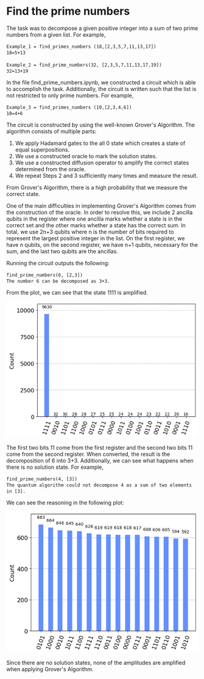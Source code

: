# Find the prime numbers

The task was to decompose a given positive integer into a sum of two prime numbers from a given list. For example,

```
Example_1 = find_primes_numbers (18,[2,3,5,7,11,13,17])
18=5+13

Example_2 = find_prime_numbers(32, [2,3,5,7,11,13,17,19])
32=13+19
```
In the file find_prime_numbers.ipynb, we constructed a circuit which is able to accomplish the task. Additionally, the circuit is written 
such that the list is not restricted to only prime numbers. For example,

```
Example_3 = find_primes_numbers (10,[2,3,4,6])
10=4+6
```
The circuit is constructed by using the well-known Grover's Algorithm. The algorithm consists of multiple parts:
1. We apply Hadamard gates to the all 0 state which creates a state of equal superpositions.
2. We use a constructed oracle to mark the solution states.
3. We use a constructed diffusion operator to amplify the correct states determined from the oracle.
4. We repeat Steps 2 and 3 sufficiently many times and measure the result.
   
From Grover's Algorithm, there is a high probability that we measure the correct state. 

One of the main difficulties in implementing Grover's Algorithm comes from the construction of the oracle. In order to resolve this, we include 2 ancilla qubits in the register where one ancilla marks whether a state is in the correct set and the other marks whether a state has the correct sum. In total, we use 2n+3 qubits where n is the number of bits required to represent the largest positive integer in the list. On the first register, we have n qubits, on the second register, we have n+1 qubits, necessary for the sum, and the last two qubits are the ancillas. 

Running the circuit outputs the following:
```
find_prime_numbers(6, [2,3])
The number 6 can be decomposed as 3+3.
```
From the plot, we can see that the state 1111 is amplified. 
<p align="center">
<img src="Histogram_Plot.png" width="600"/>
  
The first two bits 11 come from the first register and the second two bits 11 come from the second register. When converted, the result is the decomposition of 6 into 3+3. Additionally, we can see what happens when there is no solution state. For example,  
```
find_prime_numbers(4, [3])
The quantum algorithm could not decompose 4 as a sum of two elements in [3].
```
We can see the reasoning in the following plot:
<p align="center">
<img src="Histogram_Plot_No_Answer.png" width="600"/>

Since there are no solution states, none of the amplitudes are amplified when applying Grover's Algorithm.
